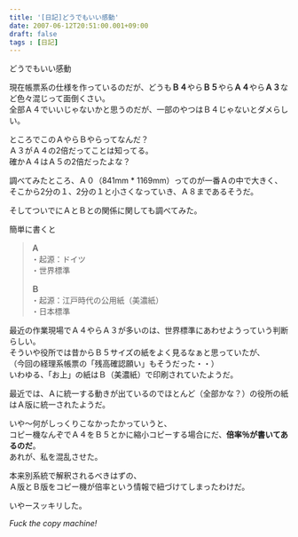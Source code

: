 ```yaml
---
title: '[日記]どうでもいい感動'
date: 2007-06-12T20:51:00.001+09:00
draft: false
tags : [日記]
---
```


どうでもいい感動  
  
現在帳票系の仕様を作っているのだが、どうも**Ｂ４**やら**Ｂ５**やら**Ａ４**やら**Ａ３**など色々混じって面倒くさい。  
全部Ａ４でいいじゃないかと思うのだが、一部のやつはＢ４じゃないとダメらしい。  
  
ところでこのＡやらＢやらってなんだ？  
Ａ３がＡ４の2倍だってことは知ってる。  
確かＡ４はＡ５の2倍だったよな？  
  
調べてみたところ、Ａ０（841mm \* 1169mm）ってのが一番Ａの中で大きく、  
そこから2分の１、2分の１と小さくなっていき、Ａ８まであるそうだ。  
  
そしてついでにＡとＢとの関係に関しても調べてみた。  
  
簡単に書くと  
  

> **Ａ**  
> ・起源：ドイツ  
> ・世界標準  
>   
> **Ｂ**  
> ・起源：江戸時代の公用紙（美濃紙）  
> ・日本標準  

  
最近の作業現場でＡ４やらＡ３が多いのは、世界標準にあわせようっていう判断らしい。  
そういや役所では昔からＢ５サイズの紙をよく見るなぁと思っていたが、  
（今回の経理系帳票の「残高確認願い」もそうだった・・）  
いわゆる、「お上」の紙はＢ（美濃紙）で印刷されていたようだ。  
  
最近では、Ａに統一する動きが出ているのでほとんど（全部かな？）の役所の紙はＡ版に統一されたようだ。  
  
いや～何がしっくりこなかったかっていうと、  
コピー機なんぞでＡ４をＢ５とかに縮小コピーする場合にだ、**倍率％が書いてあるのだ**。  
あれが、私を混乱させた。  
  
本来別系統で解釈されるべきはずの、  
Ａ版とＢ版をコピー機が倍率という情報で紐づけてしまったわけだ。  
  
いやースッキリした。  
  
  
_Fuck the copy machine!_